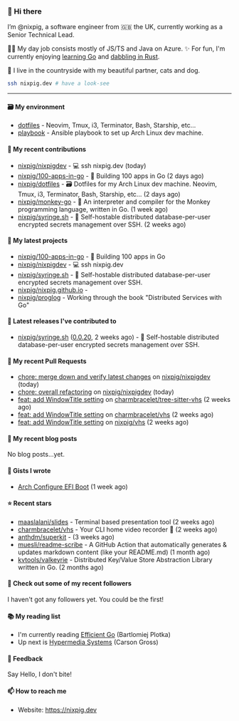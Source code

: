 ### 🐽 Hi there

I’m @nixpig, a software engineer from 🇬🇧 the UK, currently working as a Senior Technical Lead.

👨‍💻 My day job consists mostly of JS/TS and Java on Azure. ✨ For fun, I'm currently enjoying [learning Go](https://github.com/nixpig?tab=repositories&q=&type=public&language=go&sort=) and [dabbling in Rust](https://github.com/nixpig?tab=repositories&q=&type=public&language=rust&sort=). 

🏡 I live in the countryside with my beautiful partner, cats and dog.

```bash
ssh nixpig.dev # have a look-see
```

--- 

#### 🗃️ My environment
- [dotfiles](https://github.com/nixpig/dotfiles) - Neovim, Tmux, i3, Terminator, Bash, Starship, etc...
- [playbook](https://github.com/nixpig/playbook) - Ansible playbook to set up Arch Linux dev machine.

#### 👷 My recent contributions

- [nixpig/nixpigdev](https://github.com/nixpig/nixpigdev) - 💻️ ssh nixpig.dev (today)
- [nixpig/100-apps-in-go](https://github.com/nixpig/100-apps-in-go) - 💯 Building 100 apps in Go (2 days ago)
- [nixpig/dotfiles](https://github.com/nixpig/dotfiles) - 🗃️ Dotfiles for my Arch Linux dev machine. Neovim, Tmux, i3, Terminator, Bash, Starship, etc... (2 days ago)
- [nixpig/monkey-go](https://github.com/nixpig/monkey-go) - 🐒 An interpreter and compiler for the Monkey programming language, written in Go.  (1 week ago)
- [nixpig/syringe.sh](https://github.com/nixpig/syringe.sh) - 🔐 Self-hostable distributed database-per-user encrypted secrets management over SSH. (2 weeks ago)

#### 🌱 My latest projects

- [nixpig/100-apps-in-go](https://github.com/nixpig/100-apps-in-go) - 💯 Building 100 apps in Go
- [nixpig/nixpigdev](https://github.com/nixpig/nixpigdev) - 💻️ ssh nixpig.dev
- [nixpig/syringe.sh](https://github.com/nixpig/syringe.sh) - 🔐 Self-hostable distributed database-per-user encrypted secrets management over SSH.
- [nixpig/nixpig.github.io](https://github.com/nixpig/nixpig.github.io) - 
- [nixpig/proglog](https://github.com/nixpig/proglog) - Working through the book &#34;Distributed Services with Go&#34;


#### 🔭 Latest releases I've contributed to

- [nixpig/syringe.sh](https://github.com/nixpig/syringe.sh) ([0.0.20](https://github.com/nixpig/syringe.sh/releases/tag/0.0.20), 2 weeks ago) - 🔐 Self-hostable distributed database-per-user encrypted secrets management over SSH.

#### 🔨 My recent Pull Requests

- [chore: merge down and verify latest changes](https://github.com/nixpig/nixpigdev/pull/2) on [nixpig/nixpigdev](https://github.com/nixpig/nixpigdev) (today)
- [chore: overall refactoring](https://github.com/nixpig/nixpigdev/pull/1) on [nixpig/nixpigdev](https://github.com/nixpig/nixpigdev) (today)
- [feat: add WindowTitle setting](https://github.com/charmbracelet/tree-sitter-vhs/pull/14) on [charmbracelet/tree-sitter-vhs](https://github.com/charmbracelet/tree-sitter-vhs) (2 weeks ago)
- [feat: add WindowTitle setting](https://github.com/charmbracelet/vhs/pull/507) on [charmbracelet/vhs](https://github.com/charmbracelet/vhs) (2 weeks ago)
- [feat: add WindowTitle setting](https://github.com/nixpig/vhs/pull/1) on [nixpig/vhs](https://github.com/nixpig/vhs) (2 weeks ago)

#### 📜 My recent blog posts

No blog posts...yet.


#### 📓 Gists I wrote

- [Arch Configure EFI Boot](https://gist.github.com/b62226f4e30d31371df283e93db7ce65) (1 week ago)

#### ⭐ Recent stars

- [maaslalani/slides](https://github.com/maaslalani/slides) - Terminal based presentation tool (2 weeks ago)
- [charmbracelet/vhs](https://github.com/charmbracelet/vhs) - Your CLI home video recorder 📼 (2 weeks ago)
- [anthdm/superkit](https://github.com/anthdm/superkit) -  (3 weeks ago)
- [muesli/readme-scribe](https://github.com/muesli/readme-scribe) - A GitHub Action that automatically generates &amp; updates markdown content (like your README.md) (1 month ago)
- [kvtools/valkeyrie](https://github.com/kvtools/valkeyrie) - Distributed Key/Value Store Abstraction Library written in Go. (2 months ago)

#### 👯 Check out some of my recent followers

I haven't got any followers yet. You could be the first!

#### 📚️ My reading list
- I'm currently reading [Efficient Go](https://www.oreilly.com/library/view/efficient-go/9781098105709/) (Bartlomiej Plotka)
- Up next is [Hypermedia Systems](https://hypermedia.systems/) (Carson Gross)

#### 💬 Feedback

Say Hello, I don't bite!

#### 📫 How to reach me

- Website: https://nixpig.dev
